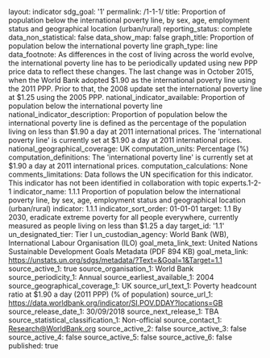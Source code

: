 layout: indicator
sdg_goal: '1'
permalink: /1-1-1/
title: Proportion of population below the international poverty line, by sex, age, employment status and geographical location (urban/rural)
reporting_status: complete
data_non_statistical: false
data_show_map: false
graph_title: Proportion of population below the international poverty line
graph_type: line
data_footnote: As differences in the cost of living across the world evolve, the international poverty line has to be periodically updated using new PPP price data to reflect these changes. The last change was in October 2015, when the World Bank adopted $1.90 as the international poverty line using the 2011 PPP. Prior to that, the 2008 update set the international poverty line at $1.25 using the 2005 PPP.
national_indicator_available: Proportion of population below the international poverty line
national_indicator_description: Proportion of population below the international poverty line is defined as the percentage of the population living on less than $1.90 a day at 2011 international prices. The 'international poverty line' is currently set at $1.90 a day at 2011 international prices.
national_geographical_coverage: UK
computation_units: Percentage (%)
computation_definitions: The 'international poverty line' is currently set at $1.90 a day at 2011 international prices.
computation_calculations: None
comments_limitations: Data follows the UN specification for this indicator. This indicator has not been identified in collaboration with topic experts.1-2-1
indicator_name: 1.1.1 Proportion of population below the international poverty line, by sex, age, employment status and geographical location (urban/rural)
indicator: 1.1.1
indicator_sort_order: 01-01-01
target: 1.1 By 2030, eradicate extreme poverty for all people everywhere, currently measured as people living on less than $1.25 a day
target_id: '1.1'
un_designated_tier: Tier I
un_custodian_agency: World Bank (WB), International Labour Organisation (ILO)
goal_meta_link_text: United Nations Sustainable Development Goals Metadata (PDF 894 KB)
goal_meta_link: https://unstats.un.org/sdgs/metadata/?Text=&Goal=1&Target=1.1
source_active_1: true
source_organisation_1: World Bank
source_periodicity_1: Annual
source_earliest_available_1: 2004
source_geographical_coverage_1: UK
source_url_text_1: Poverty headcount ratio at $1.90 a day (2011 PPP) (% of population)
source_url_1: https://data.worldbank.org/indicator/SI.POV.DDAY?locations=GB
source_release_date_1: 30/09/2018
source_next_release_1: TBA
source_statistical_classification_1: Non-official
source_contact_1: Research@WorldBank.org
source_active_2: false
source_active_3: false
source_active_4: false
source_active_5: false
source_active_6: false
published: true